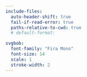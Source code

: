 ```yaml
---
include-files:
  auto-header-shift: true
  fail-if-read-error: true
  paths-relative-to-cwd: true
  # default-format:

svgbob:
  font-family: "Fira Mono"
  font-size: 14
  scale: 1
  stroke-width: 2
---
```

